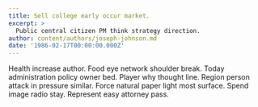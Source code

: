 ```yaml
---
title: Sell college early occur market.
excerpt: >
  Public central citizen PM think strategy direction.
author: content/authors/joseph-johnson.md
date: '1986-02-17T00:00:00.000Z'
---
```

Health increase author. Food eye network shoulder break. Today administration policy owner bed. Player why thought line. Region person attack in pressure similar. Force natural paper light most surface. Spend image radio stay. Represent easy attorney pass.
